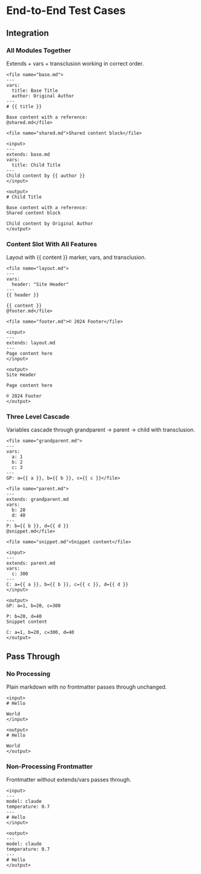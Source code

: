 # End-to-End Test Cases

## Integration

### All Modules Together

Extends + vars + transclusion working in correct order.

```
<file name="base.md">
---
vars:
  title: Base Title
  author: Original Author
---
# {{ title }}

Base content with a reference:
@shared.md</file>

<file name="shared.md">Shared content block</file>

<input>
---
extends: base.md
vars:
  title: Child Title
---
Child content by {{ author }}
</input>

<output>
# Child Title

Base content with a reference:
Shared content block

Child content by Original Author
</output>
```

### Content Slot With All Features

Layout with {{ content }} marker, vars, and transclusion.

```
<file name="layout.md">
---
vars:
  header: "Site Header"
---
{{ header }}

{{ content }}
@footer.md</file>

<file name="footer.md">© 2024 Footer</file>

<input>
---
extends: layout.md
---
Page content here
</input>

<output>
Site Header

Page content here

© 2024 Footer
</output>
```

### Three Level Cascade

Variables cascade through grandparent → parent → child with transclusion.

```
<file name="grandparent.md">
---
vars:
  a: 1
  b: 2
  c: 3
---
GP: a={{ a }}, b={{ b }}, c={{ c }}</file>

<file name="parent.md">
---
extends: grandparent.md
vars:
  b: 20
  d: 40
---
P: b={{ b }}, d={{ d }}
@snippet.md</file>

<file name="snippet.md">Snippet content</file>

<input>
---
extends: parent.md
vars:
  c: 300
---
C: a={{ a }}, b={{ b }}, c={{ c }}, d={{ d }}
</input>

<output>
GP: a=1, b=20, c=300

P: b=20, d=40
Snippet content

C: a=1, b=20, c=300, d=40
</output>
```

## Pass Through

### No Processing

Plain markdown with no frontmatter passes through unchanged.

```
<input>
# Hello

World
</input>

<output>
# Hello

World
</output>
```

### Non-Processing Frontmatter

Frontmatter without extends/vars passes through.

```
<input>
---
model: claude
temperature: 0.7
---
# Hello
</input>

<output>
---
model: claude
temperature: 0.7
---
# Hello
</output>
```